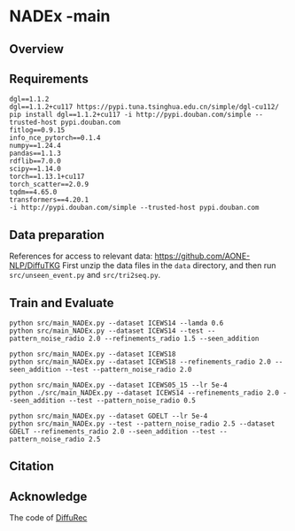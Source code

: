 # NADEx -main

## Overview


## Requirements

```
dgl==1.1.2
dgl==1.1.2+cu117 https://pypi.tuna.tsinghua.edu.cn/simple/dgl-cu112/
pip install dgl==1.1.2+cu117 -i http://pypi.douban.com/simple --trusted-host pypi.douban.com
fitlog==0.9.15
info_nce_pytorch==0.1.4
numpy==1.24.4
pandas==1.1.3
rdflib==7.0.0
scipy==1.14.0
torch==1.13.1+cu117
torch_scatter==2.0.9
tqdm==4.65.0
transformers==4.20.1
-i http://pypi.douban.com/simple --trusted-host pypi.douban.com
```

## Data preparation

References for access to relevant data: https://github.com/AONE-NLP/DiffuTKG
First unzip the data files in the `data` directory, and then run `src/unseen_event.py` and `src/tri2seq.py`.

## Train and Evaluate

```
python src/main_NADEx.py --dataset ICEWS14 --lamda 0.6
python src/main_NADEx.py --dataset ICEWS14 --test --pattern_noise_radio 2.0 --refinements_radio 1.5 --seen_addition
```

```
python src/main_NADEx.py --dataset ICEWS18
python src/main_NADEx.py --dataset ICEWS18 --refinements_radio 2.0 --seen_addition --test --pattern_noise_radio 2.0
```

```
python src/main_NADEx.py --dataset ICEWS05_15 --lr 5e-4
python ./src/main_NADEx.py --dataset ICEWS14 --refinements_radio 2.0 --seen_addition --test --pattern_noise_radio 0.5
```

```
python src/main_NADEx.py --dataset GDELT --lr 5e-4
python src/main_NADEx.py --test --pattern_noise_radio 2.5 --dataset GDELT --refinements_radio 2.0 --seen_addition --test --pattern_noise_radio 2.5
```

## Citation


## Acknowledge

The code of [DiffuRec](https://github.com/AONE-NLP/DiffuTKG)
